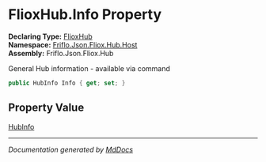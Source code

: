 ﻿<!--  
  <auto-generated>   
    The contents of this file were generated by a tool.  
    Changes to this file may be list if the file is regenerated  
  </auto-generated>   
-->

# FlioxHub.Info Property

**Declaring Type:** [FlioxHub](../index.md)  
**Namespace:** [Friflo.Json.Fliox.Hub.Host](../../index.md)  
**Assembly:** Friflo.Json.Fliox.Hub

General Hub information \- available via command 

```csharp
public HubInfo Info { get; set; }
```

## Property Value

[HubInfo](../../HubInfo/index.md)

___

*Documentation generated by [MdDocs](https://github.com/ap0llo/mddocs)*

